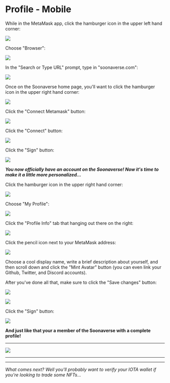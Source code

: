# Profile - Mobile

While in the MetaMask app, click the hamburger icon in the upper left hand corner:

![](<../../.gitbook/assets/image (25).png>)

Choose "Browser":

![](<../../.gitbook/assets/image (18).png>)

In the "Search or Type URL" prompt, type in "soonaverse.com":

![](<../../.gitbook/assets/image (28).png>)

Once on the Soonaverse home page, you'll want to click the hamburger icon in the upper right hand corner:

![](<../../.gitbook/assets/image (12).png>)

Click the "Connect Metamask" button:

![](<../../.gitbook/assets/image (14).png>)

Click the "Connect" button:

![](<../../.gitbook/assets/image (9).png>)

Click the "Sign" button:

![](<../../.gitbook/assets/image (22).png>)



_**You now officially have an account on the Soonaverse! Now it's time to make it a little more personalized...**_



Click the hamburger icon in the upper right hand corner:

![](<../../.gitbook/assets/image (13).png>)

Choose "My Profile":

![](<../../.gitbook/assets/image (16).png>)

Click the "Profile Info" tab that hanging out there on the right:

![](<../../.gitbook/assets/image (24).png>)

Click the pencil icon next to your MetaMask address:

![](<../../.gitbook/assets/image (20).png>)

Choose a cool display name, write a brief description about yourself, and then scroll down and click the "Mint Avatar" button (you can even link your Github, Twitter, and Discord accounts).

After you've done all that, make sure to click the "Save changes" button:

![](<../../.gitbook/assets/image (21).png>)

![](<../../.gitbook/assets/image (19).png>)

Click the "Sign" button:

![](<../../.gitbook/assets/image (8).png>)



**And just like that your a member of the Soonaverse with a complete profile!**

****

![](<../../.gitbook/assets/image (27).png>)

****

****

_What comes next? Well you'll probably want to verify your IOTA wallet if you're looking to trade some NFTs..._

